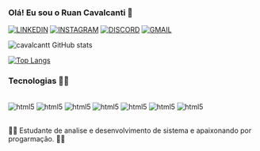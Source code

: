 
### Olá! Eu sou o Ruan Cavalcanti 👋

[![LINKEDIN](https://img.shields.io/badge/LinkedIn-0077B5?style=for-the-badge&logo=linkedin&logoColor=white)](https://www.linkedin.com/in/ruan-cavalcanti-7733b21a2/)
[![INSTAGRAM](https://img.shields.io/badge/Instagram-E4405F?style=for-the-badge&logo=instagram&logoColor=white)](https://www.instagram.com/ruancavalcantisilva/)
[![DISCORD](https://img.shields.io/badge/Discord-7289DA?style=for-the-badge&logo=discord&logoColor=white)](https://discord.com/channels/@me)
[![GMAIL](https://img.shields.io/badge/Gmail-D14836?style=for-the-badge&logo=gmail&logoColor=white)](https://mail.google.com/mail/u/0/#inbox?compose=VpCqJWHDVLPCxrHdKbCLZzhFgrVGxbhgdWgKsmWznprbSlcGsZKGzRlRSQwRrwCsMRhbKKB)


![cavalcantt GitHub stats](https://github-readme-stats.vercel.app/api?username=cavalcantt&show_icons=true&theme=dracula)


[![Top Langs](https://github-readme-stats.vercel.app/api/top-langs/?username=cavalcantt&layout=compact)](https://github.com/anuraghazra/github-readme-stats)

### Tecnologias 🧑‍💻
<div style="display: inline_block"> <br/>
<img aling= "center" alt ="html5" src ="https://img.shields.io/badge/JavaScript-F7DF1E?style=for-the-badge&logo=javascript&logoColor=black" /> 
<img aling= "center" alt ="html5" src ="https://img.shields.io/badge/CSS3-1572B6?style=for-the-badge&logo=css3&logoColor=white"/>
<img aling= "center" alt ="html5" src ="https://img.shields.io/badge/React_Native-20232A?style=for-the-badge&logo=react&logoColor=61DAFB" />
<img aling= "center" alt ="html5" src ="https://img.shields.io/badge/Java-ED8B00?style=for-the-badge&logo=java&logoColor=white" />
<img aling= "center" alt ="html5" src ="https://img.shields.io/badge/Kotlin-0095D5?&style=for-the-badge&logo=kotlin&logoColor=white" />                             <img aling= "center" alt ="html5" src ="https://img.shields.io/badge/Dart-0175C2?style=for-the-badge&logo=dart&logoColor=white" />
<img aling= "center" alt ="html5" src ="https://img.shields.io/badge/Flutter-02569B?style=for-the-badge&logo=flutter&logoColor=white" />
</div> <br/>


🧑‍💻 Estudante de analise e desenvolvimento de sistema e apaixonando por progarmação. 🧑‍💻









